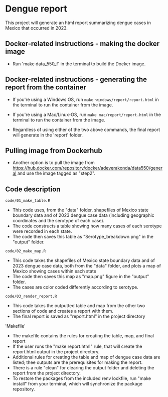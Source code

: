 # Dengue report 

This project will generate an html report summarizing dengue cases in Mexico that occurred in 2023.

## Docker-related instructions - making the docker image

- Run 'make data_550_f' in the terminal to build the Docker image.

## Docker-related instructions - generating the report from the container

- If you're using a Windows OS, run `make windows/report/report.html` in the terminal to run the container from the image. 

- If you're using a Mac/Linux-OS, run `make mac/report/report.html` in the terminal to run the container from the image. 

- Regardless of using either of the two above commands, the final report will generate in the 'report' folder.

## Pulling image from Dockerhub
- Another option is to pull the image from https://hub.docker.com/repository/docker/adeverakonda/data550/general and use the image tagged as "step2".

## Code description

`code/01_make_table.R`
- This code uses, from the "data" folder, shapefiles of Mexico state boundary data and of 2023 dengue case data (including geographic coordinates and the serotype of each case).
- The code constructs a table showing how many cases of each serotype were recorded in each state. 
- The code then saves this table as "Serotype_breakdown.png" in the "output" folder.

`code/02_make_map.R`
- This code takes the shapefiles of Mexico state boundary data and of 2023 dengue case data, both from the "data" folder, and plots a map of Mexico showing cases within each state
- The code then saves this map as "map.png" figure in the "output" folder.
- The cases are color coded differently according to serotype.

`code/03_render_report.R`
- This code takes the outputted table and map from the other two sections of code and creates a report with them.
- The final report is saved as "report.html" in the project directory

'Makefile'
- The makefile contains the rules for creating the table, map, and final report
- If the user runs the "make report.html" rule, that will create the report.html output in the project directory.
- Additional rules for creating the table and map of dengue case data are listed; thee outputs are the prerequisites for making the report.
- There is a rule "clean" for clearing the output folder and deleting the report from the project directory. 
- To restore the packages from the included renv lockfile, run "make install" from your terminal, which will synchronize the package repository.








